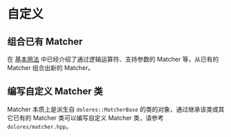# 自定义

## 组合已有 Matcher

在 [基本用法](/dolores/matcher/basic-usage.md#matcher-的组合) 中已经介绍了通过逻辑运算符、支持参数的 Matcher 等，从已有的 Matcher 组合出新的 Matcher。

## 编写自定义 Matcher 类

Matcher 本质上是派生自 `dolores::MatcherBase` 的类的对象，通过继承该类或其它已有的 Matcher 类可以编写自定义 Matcher 类，请参考 `dolores/matcher.hpp`。
